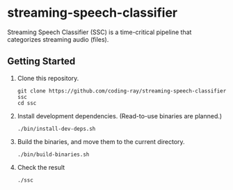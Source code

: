 # streaming-speech-classifier
Streaming Speech Classifier (SSC) is a time-critical pipeline that categorizes streaming audio (files).

## Getting Started

1. Clone this repository.
    ```
    git clone https://github.com/coding-ray/streaming-speech-classifier ssc
    cd ssc
    ```
1. Install development dependencies. (Read-to-use binaries are planned.)
    ```
    ./bin/install-dev-deps.sh
    ```
1. Build the binaries, and move them to the current directory.
    ```
    ./bin/build-binaries.sh
    ```
1. Check the result
    ```
    ./ssc
    ```
